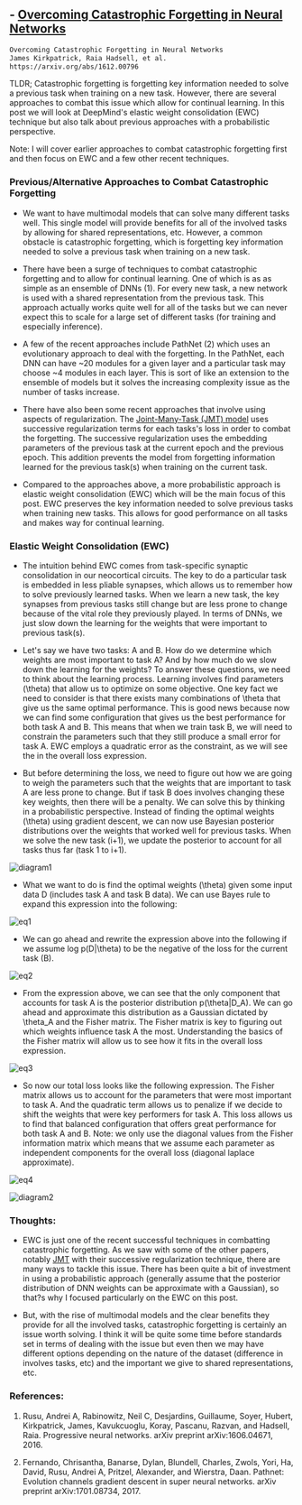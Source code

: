 ## - [Overcoming Catastrophic Forgetting in Neural Networks](https://arxiv.org/abs/1612.00796)

```bash
Overcoming Catastrophic Forgetting in Neural Networks
James Kirkpatrick, Raia Hadsell, et al.
https://arxiv.org/abs/1612.00796
```

TLDR; Catastrophic forgetting is forgetting key information needed to solve a previous task when training on a new task. However, there are several approaches to combat this issue which allow for continual learning. In this post we will look at DeepMind's elastic weight consolidation (EWC) technique but also talk about previous approaches with a probabilistic perspective. 

Note: I will cover earlier approaches to combat catastrophic forgetting first and then focus on EWC and a few other recent techniques.

### Previous/Alternative Approaches to Combat Catastrophic Forgetting

- We want to have multimodal models that can solve many different tasks well. This single model will provide benefits for all of the involved tasks by allowing for shared representations, etc. However, a common obstacle is catastrophic forgetting, which is forgetting key information needed to solve a previous task when training on a new task. 

- There have been a surge of techniques to combat catastrophic forgetting and to allow for continual learning. One of which is as as simple as an ensemble of DNNs (1). For every new task, a new network is used with a shared representation from the previous task. This approach actually works quite well for all of the tasks but we can never expect this to scale for a large set of different tasks (for training and especially inference). 

- A few of the recent approaches include PathNet (2) which uses an evolutionary approach to deal with the forgetting. In the PathNet, each DNN can have ~20 modules for a given layer and a particular task may choose ~4 modules in each layer. This is sort of like an extension to the ensemble of models but it solves the increasing complexity issue as the number of tasks increase. 

- There have also been some recent approaches that involve using aspects of regularization. The [Joint-Many-Task (JMT) model](https://theneuralperspective.com/2017/03/08/a-joint-many-task-model-growing-a-neural-network-for-multiple-nlp-tasks/) uses successive regularization terms for each tasks's loss in order to combat the forgetting. The successive regularization uses the embedding parameters of the previous task at the current epoch and the previous epoch. This addition prevents the model from forgetting information learned for the previous task(s) when training on the current task. 

- Compared to the approaches above, a more probabilistic approach is elastic weight consolidation (EWC) which will be the main focus of this post. EWC preserves the key information needed to solve previous tasks when training new tasks. This allows for good performance on all tasks and makes way for continual learning. 

### Elastic Weight Consolidation (EWC) 

- The intuition behind EWC comes from task-specific synaptic consolidation in our neocortical circuits. The key to do a particular task is embedded in less pliable synapses, which allows us to remember how to solve previously learned tasks. When we learn a new task, the key synapses from previous tasks still change but are less prone to change because of the vital role they previously played. In terms of DNNs, we just slow down the learning for the weights that were important to previous task(s).

- Let's say we have two tasks: A and B. How do we determine which weights are most important to task A? And by how much do we slow down the learning for the weights? To answer these questions, we need to think about the learning process. Learning involves find parameters (\theta) that allow us to optimize on some objective. One key fact we need to consider is that there exists many combinations of \theta that give us the same optimal performance. This is good news because now we can find some configuration that gives us the best performance for both task A and B. This means that when we train task B, we will need to constrain the parameters such that they still produce a small error for task A. EWC employs a quadratic error as the constraint, as we will see the in the overall loss expression. 

- But before determining the loss, we need to figure out how we are going to weigh the parameters such that the weights that are important to task A are less prone to change. But if task B does involves changing these key weights, then there will be a penalty. We can solve this by thinking in a probabilistic perspective. Instead of finding the optimal weights (\theta) using gradient descent, we can now use Bayesian posterior distributions over the weights that worked well for previous tasks. When we solve the new task (i+1), we update the posterior to account for all tasks thus far (task 1 to i+1). 

![diagram1](images/catastrophic_forgetting/diagram1.png)

- What we want to do is find the optimal weights (\theta) given some input data D (includes task A and task B data). We can use Bayes rule to expand this expression into the following:

![eq1](images/catastrophic_forgetting/eq1.png)

- We can go ahead and rewrite the expression above into the following if we assume log p(D|\theta) to be the negative of the loss for the current task (B).

![eq2](images/catastrophic_forgetting/eq2.png)

- From the expression above, we can see that the only component that accounts for task A is the posterior distribution p(\theta|D_A). We can go ahead and approximate this distribution as a Gaussian dictated by \theta_A and the Fisher matrix. The Fisher matrix is key to figuring out which weights influence task A the most. Understanding the basics of the Fisher matrix will allow us to see how it fits in the overall loss expression.

![eq3](images/catastrophic_forgetting/eq3.png)

- So now our total loss looks like the following expression. The Fisher matrix allows us to account for the parameters that were most important to task A. And the quadratic term allows us to penalize if we decide to shift the weights that were key performers for task A. This loss allows us to find that balanced configuration that offers great performance for both task A and B. Note: we only use the diagonal values from the Fisher information matrix which means that we assume each parameter as independent components for the overall loss (diagonal laplace approximate).

![eq4](images/catastrophic_forgetting/eq4.png)

![diagram2](images/catastrophic_forgetting/diagram2_1.png)

### Thoughts:

- EWC is just one of the recent successful techniques in combatting catastrophic forgetting. As we saw with some of the other papers, notably [JMT](https://theneuralperspective.com/2017/03/08/a-joint-many-task-model-growing-a-neural-network-for-multiple-nlp-tasks/) with their successive regularization technique, there are many ways to tackle this issue. There has been quite  a bit of investment in using a probabilistic approach (generally assume that the posterior distribution of DNN weights can be approximate with a Gaussian), so that?s why I focused particularly on the EWC on this post.

- But, with the rise of multimodal models and the clear benefits they provide for all the involved tasks, catastrophic forgetting is certainly an issue worth solving. I think it will be quite some time before standards set in terms of dealing with the issue but even then we may have different options depending on the nature of the dataset (difference in involves tasks, etc) and the important we give to shared representations, etc.

### References:

1. Rusu, Andrei A, Rabinowitz, Neil C, Desjardins, Guillaume, Soyer, Hubert, Kirkpatrick, James, Kavukcuoglu, Koray, Pascanu, Razvan, and Hadsell, Raia. Progressive neural networks. arXiv preprint arXiv:1606.04671, 2016.

2. Fernando, Chrisantha, Banarse, Dylan, Blundell, Charles, Zwols, Yori, Ha, David, Rusu, Andrei A, Pritzel, Alexander, and Wierstra, Daan. Pathnet: Evolution channels gradient descent in super neural networks. arXiv preprint arXiv:1701.08734, 2017.